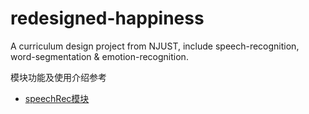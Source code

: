 # redesigned-happiness
A curriculum design project from NJUST, include speech-recognition, word-segmentation &amp; emotion-recognition.

模块功能及使用介绍参考
- [speechRec模块](https://github.com/Happy-Egg/redesigned-happiness/wiki/speechRec%E6%A8%A1%E5%9D%97)
